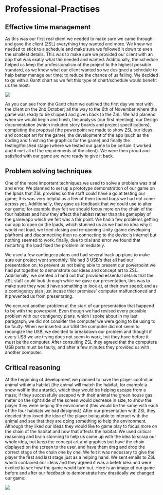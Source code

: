 # Professional-Practises

## Effective time management
As this was our first real client we needed to make sure we came through and gave the client (ZSL) everything they wanted and more. We knew we needed to stick to a schedule and make sure we followed it down to even the smallest details. This was to make sure we provided our client with an app that was exatly what the needed and wanted. Additionally, the schedule helped us keep the professionalism of the project to the highest possible standard, as we knew what our client wanted so we designed a schedule to help better manage our time; to reduce the chance of us failing. We decided to go with a Gantt chart as we felt this type of chart/schedule would benefit us the most:

![](https://gyazo.com/4387ac84cc3c6065d0e073f7910b5f85.png)

As you can see from the Gantt chart we outlined the first day we met with the client on the 2nd October; all the way to the 6th  of November where the game was ready to be shipped and given back to the ZSL. We had planend when we would begin and finish, the analysis (our first meeting), our Design documentation (which included story boards and project specifications), completing the proposal (the powerpoint we made to show ZSL our ideas and concept art for the game), the development of the app (such as the coding and finishing the graphics for the game) and finally the testing/finished stage (where we tested our game to be certain it worked and it met all of the requirements of the client). We were then proud and satisfied with our game are were ready to give it back.

## Problem solving techniques
One of the more important techniques we used to solve a problem was trial and error. We planned to set up a prototype demonstration of our game on the Ipads that ZSL provided so the staff could have a go at testing our game; this was very helpful as a few of them found bugs we had not come across yet. Additionally, they gave us feedback that we could use to alter our game; for example they felt we should focus more on the chain of the four habitats and how they affect the habitat rather than the gameplay of the game/app which we felt was a fair point. We had a few problems getting our app to open on the Ipads, which stunned us as we had no idea why it would not load, we tried closing and re-opening Unity (game developing platfrom) and disconnecting then re-connecting to the device's internet but nothing seemed to work. finally, due to trial and error we found that restarting the Ipad fixed the problem immediately. 

We used a few contingecy plans and had several back up plans to make sure our project went smoothly. We had 3 USB's that all had our presentation on; to prevent us not being able to present our powerpoint we had put together to demonstrate our ideas and concept art to ZSL. Additionally, we created a hand out that provided essential details that the ZSL staff could look through while we gave our presentation, this was to make sure they would have something to look at, at their own speed; and as a contingency plan just incase thier premises' computer malfunctioned and it prevented us from presentating.

We occured another problem at the start of our presentation that happend to be with the powerpoint. Even though we had revised every possible problem with our contigency plans, which i spoke about in my last paragraph; we did not consider the computer we were going to be using to be faulty. When we inserted our USB the computer did not seem to recongize the USB, we decided to breakdown our problem and thought if every USB we are trying does not seem to work, but they have before it must be the computer. After consulting ZSL they agreed that the computers USB ports must be faulty, and after a few minutes they provided us with another computer.

## Critical reasoning
At the beginning of development we planned to have the player control an animal within a habitat (the animal will match the habitat, for example a snow wolf in the antartic), which they would be helping escape from a maze; if they successfully escaped with their animal the green house gas meter on the right side of the screen would decrease in size, to show the player they were helping the environment (this would be the same with each of the four habitats we had designed.) After our presentation with ZSL they decided they loved the idea of the player being able to interact with the animal and see that they are doing something to help the environment. Although they liked our ideas they would like to game play to focus more on the chain of the habitat and how that affects the habitat. We used critical reasoning and brain storming to help us come up with the idea to scrap our whole idea, but keep the concept art and graphics but have the chain displayed on the screen to the user, and have them drag and drop the correct stage of the chain one by one. We felt it was necessary to give the player the first and last stage just as a helping hand. We sent emails to ZSL which contained our ideas and they agreed it was a betetr idea and were excited to see how the game would turn out. Here is an image of our game before and after our feedback to demonstrate how drastically we changed our game:

![](https://gyazo.com/cbf0c47815e181267fba7615e8bd011f.png)
